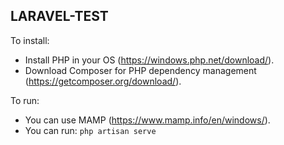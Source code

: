 ## LARAVEL-TEST

To install:

- Install PHP in your OS (https://windows.php.net/download/).
- Download Composer for PHP dependency management (https://getcomposer.org/download/).

To run:

- You can use MAMP (https://www.mamp.info/en/windows/).
- You can run:
 `php artisan serve`